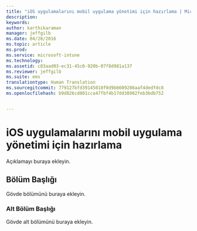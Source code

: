 ```yaml
---
title: "iOS uygulamalarını mobil uygulama yönetimi için hazırlama | Microsoft Intune"
description: 
keywords: 
author: karthikaraman
manager: jeffgilb
ms.date: 04/28/2016
ms.topic: article
ms.prod: 
ms.service: microsoft-intune
ms.technology: 
ms.assetid: c83aad03-ec31-45c0-920b-07f8d981a137
ms.reviewer: jeffgilb
ms.suite: ems
translationtype: Human Translation
ms.sourcegitcommit: 779127bfd39145010f0d9b6609286aaf4dedfdc8
ms.openlocfilehash: b9d826cd801cca47fbf4b17dd38982feb3bdb752


---
```


# iOS uygulamalarını mobil uygulama yönetimi için hazırlama
Açıklamayı buraya ekleyin.

## Bölüm Başlığı
Gövde bölümünü buraya ekleyin.

### Alt Bölüm Başlığı
Gövde alt bölümünü buraya ekleyin.




<!--HONumber=Jun16_HO4-->


